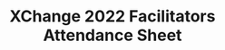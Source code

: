 ---
title: XChange 2022 Facilitators Attendance Sheet
redirect_to: https://docs.google.com/spreadsheets/d/122EZKDScOCZY0tB_m3iTZyynLXTLoxza_GtfG3OUpzA/edit?usp=sharing
redirect_from: 
  - /XC22FaciAttendance
  - /xc22faciattendance
---